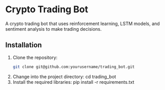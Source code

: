 # Crypto Trading Bot

A crypto trading bot that uses reinforcement learning, LSTM models, and sentiment analysis to make trading decisions.

## Installation

1. Clone the repository:
   ```bash
   git clone git@github.com:yourusername/trading_bot.git
2. Change into the project directory:
    cd trading_bot 
3. Install the required libraries:
   pip install -r requirements.txt
 